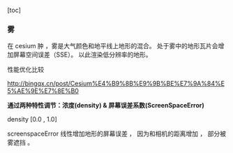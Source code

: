 [toc]

### 雾

在 cesium 肿 ，雾是大气颜色和地平线上地形的混合。
处于雾中的地形瓦片会增加屏幕空间误差（SSE）。
以此渲染低分辨率的地形。

性能优化比较

http://bingqx.cn/post/Cesium%E4%B9%8B%E9%9B%BE%E7%9A%84%E5%AE%9E%E7%8E%B0

**通过两种特性调节：浓度(density) & 屏幕误差系数(ScreenSpaceError)**

density
[0.0 , 1.0]

screenspaceError
线性增加地形的屏幕误差 ， 因为和相机的距离增加 ， 部分被雾遮挡 。
